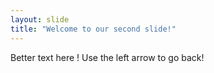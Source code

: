 ```yaml
---
layout: slide
title: "Welcome to our second slide!"
---
```

Better text here !
Use the left arrow to go back!
